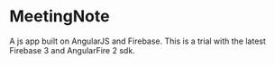 # MeetingNote
A js app built on AngularJS and Firebase. This is a trial with the latest Firebase 3 and AngularFire 2 sdk. 
